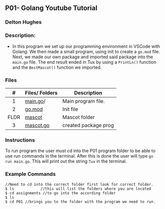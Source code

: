 ## P01- Golang Youtube Tutorial 
### Delton Hughes 

### Description:

- In this program we set up our programming environment in VSCode with 
Golang. We then made a small program, using init to create a `go.mod` file.
Next, we made our own package and imported said package into the `main.go`
file. The end result ended in Tux by using a `PrintLn()` function and the 
`BestMascot()` function we imported. 


### Files

|   #   | Files/ Folders | Description                      |
| :---: | --------- | -------------------------------- |
|   1   | [main.go](./main.go)/  | Main program file. |
|   2   | [go.mod](./go.mod/)| Init file        |                  
|  FLDR | [mascot](./mascot/)| Mascot folder          | 
|   3   | [mascot.go](./mascot/mascot.go)| created package prog |

### Instructions
 To run program the user must cd into the P01 program folder to be able to use 
 run commands in the terminal. After this is done the user will type `go run main.go`. 
 This will print out the string `Tux` in the terminal. 

### Example Commands
```
//Need to cd into the correct folder first look for correct folder. 
$ ls            //this will list the folders where you are located 
$ cd assignments //to go into the according folder 
$ ls 
$ cd P01 //brings you to the folder with the program we need to run.
```